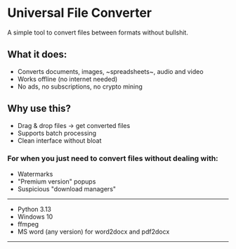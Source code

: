 # Universal File Converter

A simple tool to convert files between formats without bullshit.

## What it does:
- Converts documents, images, ~spreadsheets~, audio and video  
- Works offline (no internet needed)  
- No ads, no subscriptions, no crypto mining  

## Why use this?
- Drag & drop files → get converted files  
- Supports batch processing  
- Clean interface without bloat  

### For when you just need to convert files without dealing with:
- Watermarks  
- "Premium version" popups  
- Suspicious "download managers"
______________________________________________________________________
- Python 3.13
- Windows 10
- ffmpeg
- MS word (any version) for word2docx and pdf2docx
______________________________________________________________________
